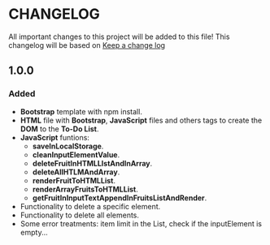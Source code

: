# CHANGELOG

All important changes to this project will be added to this file! This changelog will be based on [Keep a change log](http://keepachangelog.com/)

## 1.0.0

### Added

* **Bootstrap** template with npm install.
* **HTML** file with **Bootstrap**,  **JavaScript** files and others tags to create the **DOM** to the **To-Do List**.
* **JavaScript** funtions: 
    * **saveInLocalStorage**.
    * **cleanInputElementValue**.
    * **deleteFruitInHTMLLIstAndInArray**.
    * **deleteAllHTLMAndArray**.
    * **renderFruitToHTMLList**.
    * **renderArrayFruitsToHTMLList**.
    * **getFruitInInputTextAppendInFruitsListAndRender**.
* Functionality to delete a specific element.
* Functionality to delete all elements.
* Some error treatments: item limit in the List, check if the inputElement is empty...
